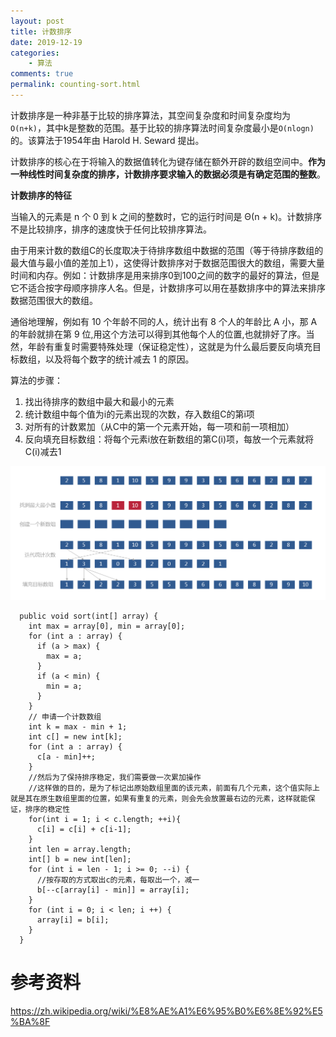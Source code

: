 ```yaml
---
layout: post
title: 计数排序
date: 2019-12-19
categories:
    - 算法
comments: true
permalink: counting-sort.html
---
```


计数排序是一种非基于比较的排序算法，其空间复杂度和时间复杂度均为`O(n+k)`，其中k是整数的范围。基于比较的排序算法时间复杂度最小是`O(nlogn)`的。该算法于1954年由 Harold H. Seward 提出。

计数排序的核心在于将输入的数据值转化为键存储在额外开辟的数组空间中。**作为一种线性时间复杂度的排序，计数排序要求输入的数据必须是有确定范围的整数**。


**计数排序的特征** 

当输入的元素是 n 个 0 到 k 之间的整数时，它的运行时间是 Θ(n + k)。计数排序不是比较排序，排序的速度快于任何比较排序算法。

由于用来计数的数组C的长度取决于待排序数组中数据的范围（等于待排序数组的最大值与最小值的差加上1），这使得计数排序对于数据范围很大的数组，需要大量时间和内存。例如：计数排序是用来排序0到100之间的数字的最好的算法，但是它不适合按字母顺序排序人名。但是，计数排序可以用在基数排序中的算法来排序数据范围很大的数组。

通俗地理解，例如有 10 个年龄不同的人，统计出有 8 个人的年龄比 A 小，那 A 的年龄就排在第 9  位,用这个方法可以得到其他每个人的位置,也就排好了序。当然，年龄有重复时需要特殊处理（保证稳定性），这就是为什么最后要反向填充目标数组，以及将每个数字的统计减去  1 的原因。

算法的步骤：

1. 找出待排序的数组中最大和最小的元素
2. 统计数组中每个值为i的元素出现的次数，存入数组C的第i项
3. 对所有的计数累加（从C中的第一个元素开始，每一项和前一项相加）
4. 反向填充目标数组：将每个元素i放在新数组的第C(i)项，每放一个元素就将C(i)减去1

![](/assets/images/posts/sorting-algorithm/counting-sort-1.png)

```
  public void sort(int[] array) {
    int max = array[0], min = array[0];
    for (int a : array) {
      if (a > max) {
        max = a;
      }
      if (a < min) {
        min = a;
      }
    }
    // 申请一个计数数组
    int k = max - min + 1;
    int c[] = new int[k];
    for (int a : array) {
      c[a - min]++;
    }
    //然后为了保持排序稳定，我们需要做一次累加操作
    //这样做的目的，是为了标记出原始数组里面的该元素，前面有几个元素，这个值实际上就是其在原生数组里面的位置，如果有重复的元素，则会先会放置最右边的元素，这样就能保证，排序的稳定性
    for(int i = 1; i < c.length; ++i){
      c[i] = c[i] + c[i-1];
    }
    int len = array.length;
    int[] b = new int[len];
    for (int i = len - 1; i >= 0; --i) {
      //按存取的方式取出c的元素，每取出一个，减一
      b[--c[array[i] - min]] = array[i];
    }
    for (int i = 0; i < len; i ++) {
      array[i] = b[i];
    }
  }
```



# 参考资料

https://zh.wikipedia.org/wiki/%E8%AE%A1%E6%95%B0%E6%8E%92%E5%BA%8F